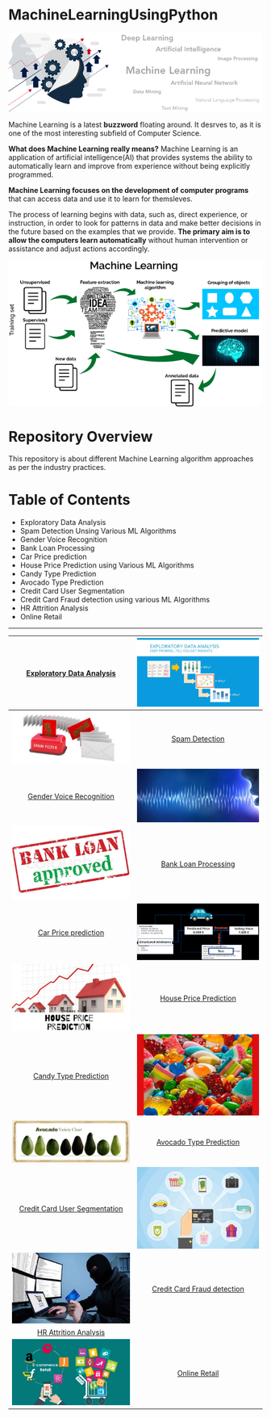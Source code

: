 # MachineLearningUsingPython

[![](https://github.com/aniacharya/MachineLearning/blob/master/images/banner.png)](https://github.com/aniacharya/MachineLearning/blob/master/images/banner.png)

Machine Learning is a latest **buzzword** floating around. It desrves to, as it is one of the most interesting subfield of Computer Science.

**What does Machine Learning really means?**
Machine Learning is an application of artificial intelligence(AI) that provides systems the ability to automatically learn and improve from experience without being explicitly programmed.

**Machine Learning focuses on the development of computer programs** that can access data and use it to learn for themsleves.

The process of learning begins with data, such as, direct experience, or instruction, in order to look for patterns in data and make better decisions in the future based on the examples that we provide. **The primary aim is to allow the computers learn automatically** without human intervention or assistance and adjust actions accordingly. 

[![](https://github.com/aniacharya/MachineLearning/blob/master/images/mlflow.png)](https://github.com/aniacharya/MachineLearning/blob/master/images/mlflow.png)

# Repository Overview
This repository is about different Machine Learning algorithm approaches as per the industry practices.

# Table of Contents
- Exploratory Data Analysis
- Spam Detection Unsing Various ML Algorithms
- Gender Voice Recognition
- Bank Loan Processing
- Car Price prediction
- House Price Prediction using Various ML Algorithms
- Candy Type Prediction
- Avocado Type Prediction
- Credit Card User Segmentation
- Credit Card Fraud detection using various ML Algorithms
- HR Attrition Analysis
- Online Retail
------------



| [Exploratory Data Analysis](https://github.com/aniacharya/MachineLearning/tree/master/Exploratory%20Data%20Analysis "Exploratory Data Analysis")  |  [![](https://github.com/aniacharya/MachineLearning/blob/master/images/EDA.png)](https://github.com/aniacharya/MachineLearning/blob/master/images/EDA.png) |
| :------------: | :------------: |
| [![](https://github.com/aniacharya/MachineLearning/blob/master/images/Spam.jpg)](https://github.com/aniacharya/MachineLearning/blob/master/images/Spam.jpg)  | [Spam Detection](https://github.com/aniacharya/MachineLearning/tree/master/Spam%20Detection%20Unsing%20Multiple%20ML%20Algorithms "Spam Detection")  |
| [Gender Voice Recognition](https://github.com/aniacharya/MachineLearning/tree/master/Gender%20Voice%20Recognition "Gender Voice Recognition")  |  [![](https://github.com/aniacharya/MachineLearning/blob/master/images/Gender%20Voice%20Recog.jpg)](https://github.com/aniacharya/MachineLearning/blob/master/images/Gender%20Voice%20Recog.jpg) |
| [![](https://github.com/aniacharya/MachineLearning/blob/master/images/Bank%20Loan.jpg)](https://github.com/aniacharya/MachineLearning/blob/master/images/Bank%20Loan.jpg) | [Bank Loan Processing](https://github.com/aniacharya/MachineLearning/tree/master/Bank%20Loan%20Processing "Bank Loan Processing")  |
| [Car Price prediction](https://github.com/aniacharya/MachineLearning/tree/master/Car%20Price%20prediction "Car Price prediction")  | [![](https://github.com/aniacharya/MachineLearning/blob/master/images/Car%20Price.png)](https://github.com/aniacharya/MachineLearning/blob/master/images/Car%20Price.png)  |
| [![](https://github.com/aniacharya/MachineLearning/blob/master/images/House%20Price.jpg)](https://github.com/aniacharya/MachineLearning/blob/master/images/House%20Price.jpg)  | [House Price Prediction](https://github.com/aniacharya/MachineLearning/tree/master/House%20Price%20Prediction%20Multiple%20ML%20Algorithms "House Price Prediction")  |
| [Candy Type Prediction](https://github.com/aniacharya/MachineLearning/tree/master/Candy%20Type%20Prediction "Candy Type Prediction")  | [![](https://github.com/aniacharya/MachineLearning/blob/master/images/candy.jpg)](https://github.com/aniacharya/MachineLearning/blob/master/images/candy.jpg)  |
| [![](https://github.com/aniacharya/MachineLearning/blob/master/images/Avocado.jpg)](https://github.com/aniacharya/MachineLearning/blob/master/images/Avocado.jpg)  | [Avocado Type Prediction](https://github.com/aniacharya/MachineLearning/tree/master/Avocado%20Type%20Prediction "Avocado Type Prediction")  |
| [Credit Card User Segmentation](https://github.com/aniacharya/MachineLearning/tree/master/Credit%20Card%20User%20Segmentation "Credit Card User Segmentation")  | [![](https://github.com/aniacharya/MachineLearning/blob/master/images/Credit%20Card%20segmentation.jpg)](https://github.com/aniacharya/MachineLearning/blob/master/images/Credit%20Card%20segmentation.jpg)  |
|[![](https://github.com/aniacharya/MachineLearning/blob/master/images/Credit%20card%20fraud.jpg)](https://github.com/aniacharya/MachineLearning/blob/master/images/Credit%20card%20fraud.jpg)  | [Credit Card Fraud detection](https://github.com/aniacharya/MachineLearning/tree/master/Credit%20Card%20Fraud%20detection%20Multiple%20ML%20Algorithms "Credit Card Fraud detection")  |
| [HR Attrition Analysis](https://github.com/aniacharya/MachineLearning/tree/master/HR%20Attrition%20Analysis "HR Attrition Analysis")  |  |
| [![](https://github.com/aniacharya/MachineLearning/blob/master/images/Online%20Retail.jpg)](https://github.com/aniacharya/MachineLearning/blob/master/images/Online%20Retail.jpg)  | [Online Retail](https://github.com/aniacharya/MachineLearning/tree/master/Online%20Retail "Online Retail") |
